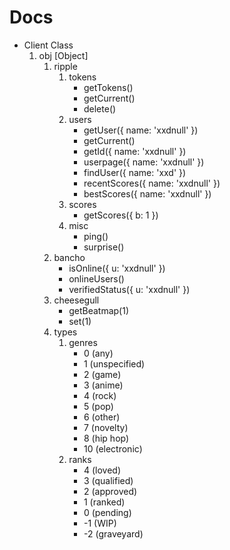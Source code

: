 # Docs
* Client Class
    1. obj [Object]
        1. ripple
            1. tokens
                * getTokens()
                * getCurrent()
                * delete()
            2. users
                * getUser({ name: 'xxdnull' })
                * getCurrent()
                * getId({ name: 'xxdnull' })
                * userpage({ name: 'xxdnull' })
                * findUser({ name: 'xxd' })
                * recentScores({ name: 'xxdnull' })
                * bestScores({ name: 'xxdnull' })
            3. scores
                * getScores({ b: 1 })
            4. misc
                * ping()
                * surprise()
        2. bancho
            * isOnline({ u: 'xxdnull' })
            * onlineUsers()
            * verifiedStatus({ u: 'xxdnull' })
        3. cheesegull
            * getBeatmap(1)
            * set(1)
        2. types
            1. genres
                * 0 (any)
                * 1 (unspecified)
                * 2 (game)
                * 3 (anime)
                * 4 (rock)
                * 5 (pop)
                * 6 (other)
                * 7 (novelty)
                * 8 (hip hop)
                * 10 (electronic)
            2. ranks
                * 4 (loved)
                * 3 (qualified)
                * 2 (approved)
                * 1 (ranked)
                * 0 (pending)
                * -1 (WIP)
                * -2 (graveyard)
